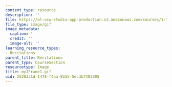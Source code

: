 ```yaml
---
content_type: resource
description: ''
file: https://ol-ocw-studio-app-production.s3.amazonaws.com/courses/1-124j-foundations-of-software-engineering-fall-2000/25203a1d1478f4aa8b555ecdb7403905_myJFrame1.gif
file_type: image/gif
image_metadata:
  caption: ''
  credit: ''
  image-alt: ''
learning_resource_types:
- Recitations
parent_title: Recitations
parent_type: CourseSection
resourcetype: Image
title: myJFrame1.gif
uid: 25203a1d-1478-f4aa-8b55-5ecdb7403905
---
```

